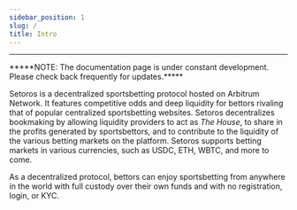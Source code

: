 ```yaml
---
sidebar_position: 1
slug: /
title: Intro
---
```


<head>
    <title>Setoros Protocol</title>
    <meta name="title" property="og:title" content="Setoros Protocol" />
    <meta name="description" content="Documentation | Intro" />
    <meta name="description" property="og:description" content="Documentation | Intro" />
    <meta name="image" property="og:image" content="https://i.imgur.com/HE5eURN.png" />
    <meta name="twitter:title" content="Setoros Protocol" />
    <meta name="twitter:description" content="Documentation | Intro" />
    <meta name="twitter:image" content="https://i.imgur.com/HE5eURN.png"/>
    <meta name="twitter:card" content="summary_large_image" />
    <meta name="twitter:site" content="@setoros" />
</head>

---

<p style={{ color: "red" }}>*****NOTE: The documentation page is under constant development. Please check back frequently for updates.*****</p>

Setoros is a decentralized sportsbetting protocol hosted on Arbitrum Network. It features competitive odds and deep liquidity for bettors rivaling that of popular centralized sportsbetting websites. Setoros decentralizes bookmaking by allowing liquidity providers to act as *The House*, to share in the profits generated by sportsbettors, and to contribute to the liquidity of the various betting markets on the platform. Setoros supports betting markets in various currencies, such as USDC, ETH, WBTC, and more to come.

As a decentralized protocol, bettors can enjoy sportsbetting from anywhere in the world with full custody over their own funds and with no registration, login, or KYC.

